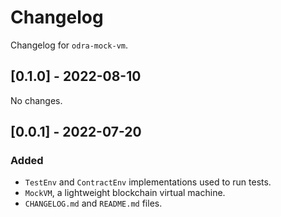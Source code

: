 # Changelog

Changelog for `odra-mock-vm`.

## [0.1.0] - 2022-08-10
No changes.

## [0.0.1] - 2022-07-20
### Added
- `TestEnv` and `ContractEnv` implementations used to run tests.
- `MockVM`, a lightweight blockchain virtual machine.
- `CHANGELOG.md` and `README.md` files.
